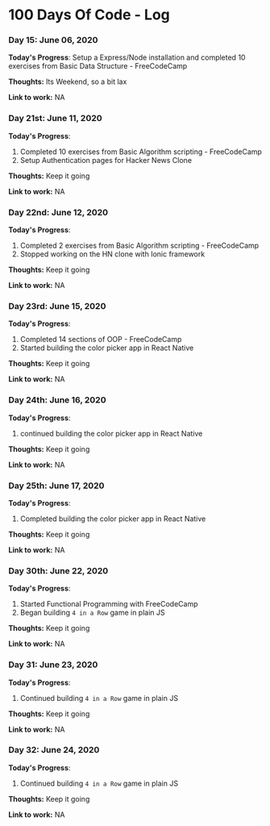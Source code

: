 # 100 Days Of Code - Log

### Day 15: June 06, 2020

**Today's Progress**: Setup a Express/Node installation and completed 10 exercises from Basic Data Structure - FreeCodeCamp

**Thoughts:** Its Weekend, so a bit lax

**Link to work:** NA

### Day 21st: June 11, 2020

**Today's Progress**:

1. Completed 10 exercises from Basic Algorithm scripting - FreeCodeCamp
2. Setup Authentication pages for Hacker News Clone

**Thoughts:** Keep it going

**Link to work:** NA

### Day 22nd: June 12, 2020

**Today's Progress**:

1. Completed 2 exercises from Basic Algorithm scripting - FreeCodeCamp
2. Stopped working on the HN clone with Ionic framework

**Thoughts:** Keep it going

**Link to work:** NA

### Day 23rd: June 15, 2020

**Today's Progress**:

1. Completed 14 sections of OOP - FreeCodeCamp
2. Started building the color picker app in React Native

**Thoughts:** Keep it going

**Link to work:** NA

### Day 24th: June 16, 2020

**Today's Progress**:

1. continued building the color picker app in React Native

**Thoughts:** Keep it going

**Link to work:** NA

### Day 25th: June 17, 2020

**Today's Progress**:

1. Completed building the color picker app in React Native

**Thoughts:** Keep it going

**Link to work:** NA

### Day 30th: June 22, 2020

**Today's Progress**:

1. Started Functional Programming with FreeCodeCamp
2. Began building `4 in a Row` game in plain JS

**Thoughts:** Keep it going

**Link to work:** NA

### Day 31: June 23, 2020

**Today's Progress**:

1. Continued building `4 in a Row` game in plain JS

**Thoughts:** Keep it going

**Link to work:** NA

### Day 32: June 24, 2020

**Today's Progress**:

1. Continued building `4 in a Row` game in plain JS

**Thoughts:** Keep it going

**Link to work:** NA
